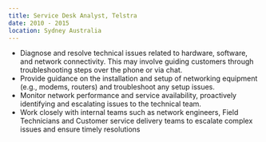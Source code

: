 ```yaml
---
title: Service Desk Analyst, Telstra
date: 2010 - 2015
location: Sydney Australia
---
```


- Diagnose and resolve technical issues related to hardware, software, and network connectivity. This may involve guiding customers through troubleshooting steps over the phone or via chat.
- Provide guidance on the installation and setup of networking equipment (e.g., modems, routers) and troubleshoot any setup issues.
- Monitor network performance and service availability, proactively identifying and escalating issues to the technical team.
- Work closely with internal teams such as network engineers, Field Technicians and Customer service delivery teams to escalate complex issues and ensure timely resolutions

